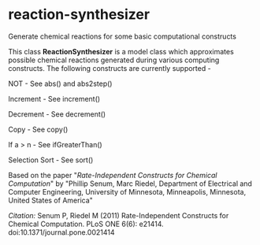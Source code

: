 # reaction-synthesizer
Generate chemical reactions for some basic computational constructs

This class **ReactionSynthesizer** is a model class which approximates
possible chemical reactions generated during various computing constructs.
The following constructs are currently supported - 

NOT - See abs() and abs2step()

Increment - See increment()

Decrement - See decrement()

Copy - See copy()

If a > n - See ifGreaterThan()

Selection Sort - See sort()

Based on the paper "*Rate-Independent Constructs for Chemical Computation*" by "Phillip Senum, Marc Riedel, 
Department of Electrical and Computer Engineering, University of Minnesota, Minneapolis, Minnesota, United States of America"


*Citation:* Senum P, Riedel M (2011) Rate-Independent Constructs for Chemical Computation. 
PLoS ONE 6(6): e21414. doi:10.1371/journal.pone.0021414
